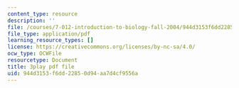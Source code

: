 ```yaml
---
content_type: resource
description: ''
file: /courses/7-012-introduction-to-biology-fall-2004/944d3153f6dd22850d94aa7d4cf9556a_t5Y89b-3Zvc.pdf
file_type: application/pdf
learning_resource_types: []
license: https://creativecommons.org/licenses/by-nc-sa/4.0/
ocw_type: OCWFile
resourcetype: Document
title: 3play pdf file
uid: 944d3153-f6dd-2285-0d94-aa7d4cf9556a
---
```

